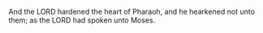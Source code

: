 And the LORD hardened the heart of Pharaoh, and he hearkened not unto them; as the LORD had spoken unto Moses.
